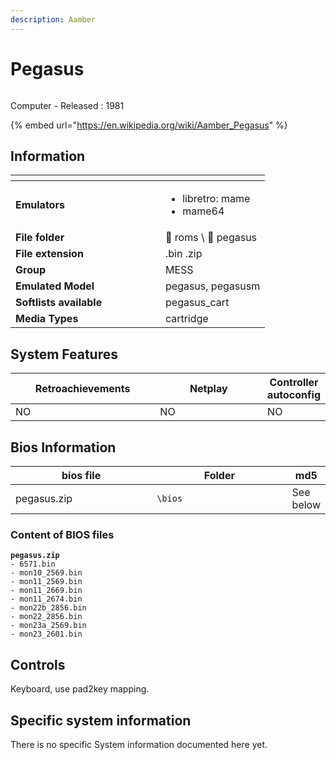 ```yaml
---
description: Aamber
---
```


# Pegasus

<div align="left">

<figure><img src="https://github.com/fabricecaruso/es-theme-carbon/blob/master/art/logos/pegasus.png?raw=true" alt=""><figcaption></figcaption></figure>

</div>

Computer - Released : 1981

{% embed url="https://en.wikipedia.org/wiki/Aamber_Pegasus" %}

## Information

<table data-header-hidden><thead><tr><th width="224"></th><th></th></tr></thead><tbody><tr><td><strong>Emulators</strong></td><td><ul><li>libretro: mame</li><li>mame64</li></ul></td></tr><tr><td><strong>File folder</strong></td><td><span data-gb-custom-inline data-tag="emoji" data-code="1f4c2">📂</span> roms \ <span data-gb-custom-inline data-tag="emoji" data-code="1f4c2">📂</span> pegasus</td></tr><tr><td><strong>File extension</strong></td><td>.bin .zip</td></tr><tr><td><strong>Group</strong></td><td>MESS</td></tr><tr><td><strong>Emulated Model</strong></td><td>pegasus, pegasusm</td></tr><tr><td><strong>Softlists available</strong></td><td>pegasus_cart</td></tr><tr><td><strong>Media Types</strong></td><td>cartridge</td></tr></tbody></table>

## System Features

<table><thead><tr><th width="245">Retroachievements</th><th width="200">Netplay</th><th>Controller autoconfig</th></tr></thead><tbody><tr><td>NO</td><td>NO</td><td>NO</td></tr></tbody></table>

## Bios Information

<table><thead><tr><th width="224">bios file</th><th width="218">Folder</th><th>md5</th></tr></thead><tbody><tr><td>pegasus.zip</td><td><code>\bios</code></td><td>See below</td></tr></tbody></table>

### Content of BIOS files

<pre><code><strong>pegasus.zip
</strong>- 6571.bin
- mon10_2569.bin
- mon11_2569.bin
- mon11_2669.bin
- mon11_2674.bin
- mon22b_2856.bin
- mon22_2856.bin
- mon23a_2569.bin
- mon23_2601.bin
</code></pre>

## Controls

Keyboard, use pad2key mapping.

## Specific system information

There is no specific System information documented here yet.

